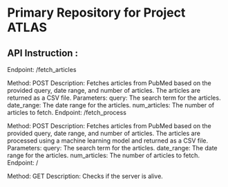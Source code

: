 # Primary Repository for Project ATLAS

## API Instruction : 
Endpoint: /fetch_articles

Method: POST
Description: Fetches articles from PubMed based on the provided query, date range, and number of articles. The articles are returned as a CSV file.
Parameters:
query: The search term for the articles.
date_range: The date range for the articles.
num_articles: The number of articles to fetch.
Endpoint: /fetch_process

Method: POST
Description: Fetches articles from PubMed based on the provided query, date range, and number of articles. The articles are processed using a machine learning model and returned as a CSV file.
Parameters:
query: The search term for the articles.
date_range: The date range for the articles.
num_articles: The number of articles to fetch.
Endpoint: /

Method: GET
Description: Checks if the server is alive.